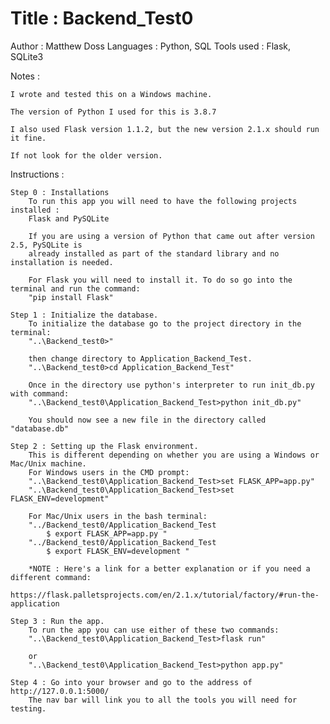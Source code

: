 # Title : Backend_Test0
 Author : Matthew Doss
 Languages : Python, SQL
 Tools used : Flask, SQLite3

Notes :

    I wrote and tested this on a Windows machine.

    The version of Python I used for this is 3.8.7

    I also used Flask version 1.1.2, but the new version 2.1.x should run it fine.

    If not look for the older version.


Instructions :

    Step 0 : Installations
        To run this app you will need to have the following projects installed : 
        Flask and PySQLite
        
        If you are using a version of Python that came out after version 2.5, PySQLite is 
        already installed as part of the standard library and no installation is needed.

        For Flask you will need to install it. To do so go into the terminal and run the command:
        "pip install Flask"

    Step 1 : Initialize the database.
        To initialize the database go to the project directory in the terminal:
        "..\Backend_test0>"
        
        then change directory to Application_Backend_Test.
        "..\Backend_test0>cd Application_Backend_Test"

        Once in the directory use python's interpreter to run init_db.py with command:
        "..\Backend_test0\Application_Backend_Test>python init_db.py"

        You should now see a new file in the directory called "database.db"

    Step 2 : Setting up the Flask environment.
        This is different depending on whether you are using a Windows or Mac/Unix machine.
        For Windows users in the CMD prompt:
        "..\Backend_test0\Application_Backend_Test>set FLASK_APP=app.py"
        "..\Backend_test0\Application_Backend_Test>set FLASK_ENV=development"

        For Mac/Unix users in the bash terminal:
        "../Backend_test0/Application_Backend_Test
            $ export FLASK_APP=app.py "
        "../Backend_test0/Application_Backend_Test
            $ export FLASK_ENV=development "

        *NOTE : Here's a link for a better explanation or if you need a different command:
          https://flask.palletsprojects.com/en/2.1.x/tutorial/factory/#run-the-application

    Step 3 : Run the app.
        To run the app you can use either of these two commands:
        "..\Backend_test0\Application_Backend_Test>flask run"

        or
        "..\Backend_test0\Application_Backend_Test>python app.py"

    Step 4 : Go into your browser and go to the address of http://127.0.0.1:5000/
        The nav bar will link you to all the tools you will need for testing.